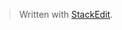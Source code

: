 


> Written with [StackEdit](https://stackedit.io/).
<!--stackedit_data:
eyJoaXN0b3J5IjpbOTU3MDc0MTM5XX0=
-->